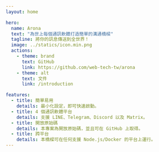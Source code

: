 ```yaml
---
layout: home

hero:
  name: Arona
  text: "為世上每個通訊軟體打造簡單的溝通橋樑"
  tagline: 將你的訊息傳送到全世界！
  image: ../statics/icon.min.png
  actions:
    - theme: brand
      text: GitHub
      link: https://github.com/web-tech-tw/arona
    - theme: alt
      text: 文件
      link: /introduction

features:
  - title: 簡單易用
    details: 最小化設定，即可快速啟動。
  - title: 4 個通訊軟體平台
    details: 支援 LINE、Telegram、Discord 以及 Matrix。
  - title: 開放原始碼
    details: 本專案為開放原始碼，並且可在 GitHub 上取得。
  - title: 跨平台
    details: 本橋樑可在任何支援 Node.js/Docker 的平台上運行。
---
```

